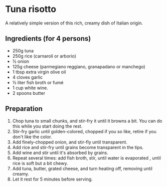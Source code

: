 # Tuna risotto

A relatively simple version of this rich, creamy dish of Italian origin.

## Ingredients (for 4 persons)

* 250g tuna
* 250g rice (carnaroli or arborio)
* ½ onion
* 125g cheese (parmegiano reggiano, granapadano or manchego)
* 1 tbsp extra virgin olive oil
* 4 cloves garlic
* ½ liter fish broth or fumé
* 1 cup white wine.
* 2 spoons butter

## Preparation

1. Chop tuna to small chunks, and stir-fry it until it browns a bit. You can
 do this while you start doing the rest.
1. Stir-fry garlic until golden-colored, chopped if you so like, retire if
 you don't like the color.
2. Add finely-chopped onion, and stir-fly until transparent.
3. Add rice and stir-fry until grains become transparent in the tips.
4. Add wine and stir until it's absorbed by grains.
5. Repeat several times: add fish broth, stir, until water is evaporated
, until rice is soft but a bit chewy.
6. Add tuna, butter, grated cheese, and turn heating off, removing until
 creamy. 
7. Let it rest for 5 minutes before serving.

